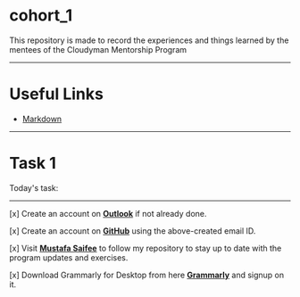 # cohort_1
This repository is made to record the experiences and things learned by the mentees of the Cloudyman Mentorship Program

---

# Useful Links
* [Markdown](https://www.markdownguide.org/basic-syntax/)

---

# Task 1

Today's task:

---

[x] Create an account on **[Outlook](https://outlook.live.com/)** if not already done.

[x] Create an account on **[GitHub](https://github.com/)** using the above-created email ID. 

[x] Visit **[Mustafa Saifee](https://github.com/saifeemustafaq/)** to follow my repository to stay up to date with the program updates and exercises.

[x] Download Grammarly for Desktop from here **[Grammarly](https://download-editor.grammarly.com/windows/GrammarlySetup.exe)** and signup on it.
